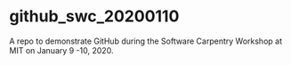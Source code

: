 # github_swc_20200110
A repo to demonstrate GitHub during the Software Carpentry Workshop at MIT on January 9 -10, 2020. 
